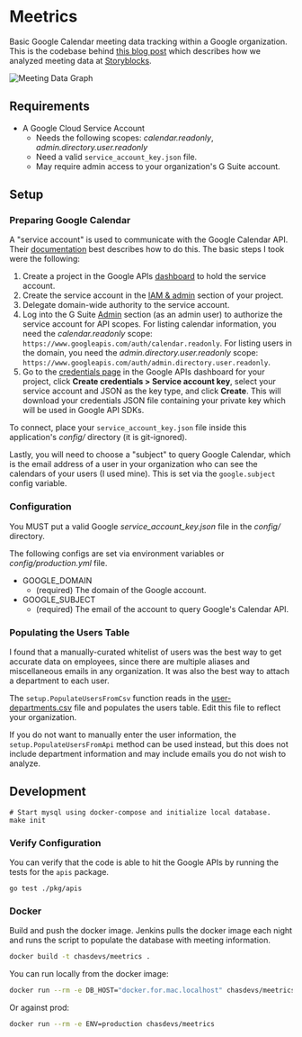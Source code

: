 # Meetrics

Basic Google Calendar meeting data tracking within a Google organization. This is the codebase behind [this blog post](https://engineering.videoblocks.com/analyzing-meeting-metrics-using-the-google-calendar-api-3c76c9f8ffea) which describes how we analyzed meeting data at [Storyblocks](https://www.storyblocks.com).

![Meeting Data Graph](https://miro.medium.com/max/3868/1*K1mHm1dBwsQGCvs9A1xs6A.png)

## Requirements

- A Google Cloud Service Account 
    - Needs the following scopes: _calendar.readonly_, _admin.directory.user.readonly_
    - Need a valid `service_account_key.json` file.
    - May require admin access to your organization's G Suite account.

## Setup

### Preparing Google Calendar

A "service account" is used to communicate with the Google Calendar API. Their [documentation](https://developers.google.com/identity/protocols/OAuth2ServiceAccount) best describes how to do this. The basic steps I took were the following:

1. Create a project in the Google APIs [dashboard](https://console.developers.google.com/apis/dashboard) to hold the service account.
1. Create the service account in the [IAM & admin](https://console.developers.google.com/iam-admin/serviceaccounts) section of your project.
1. Delegate domain-wide authority to the service account.
1. Log into the G Suite [Admin](http://admin.google.com/) section (as an admin user) to authorize the service account for API scopes. For listing calendar information, you need the _calendar.readonly_ scope: `https://www.googleapis.com/auth/calendar.readonly`. For listing users in the domain, you need the _admin.directory.user.readonly_ scope: `https://www.googleapis.com/auth/admin.directory.user.readonly`.
1. Go to the [credentials page](https://console.developers.google.com/apis/credentials) in the Google APIs dashboard for your project, click **Create credentials > Service account key**, select your service account and JSON as the key type, and click **Create**. This will download your credentials JSON file containing your private key which will be used in Google API SDKs.

To connect, place your `service_account_key.json` file inside this application's _config/_ directory (it is git-ignored).

Lastly, you will need to choose a "subject" to query Google Calendar, which is the email address of a user in your organization who can see the calendars of your users (I used mine). This is set via the `google.subject` config variable.

### Configuration

You MUST put a valid Google _service_account_key.json_ file in the _config/_ directory.

The following configs are set via environment variables or _config/production.yml_ file.

- GOOGLE_DOMAIN
    - (required) The domain of the Google account. 
- GOOGLE_SUBJECT 
    - (required) The email of the account to query Google's Calendar API.
    
### Populating the Users Table

I found that a manually-curated whitelist of users was the best way to get accurate data on employees, since there are multiple aliases and miscellaneous emails in any organization. It was also the best way to attach a department to each user.

The `setup.PopulateUsersFromCsv` function reads in the [user-departments.csv](./pkg/setup/userdepartments/user-departments.csv) file and populates the users table. Edit this file to reflect your organization.

If you do not want to manually enter the user information, the `setup.PopulateUsersFromApi` method can be used instead, but this does not include department information and may include emails you do not wish to analyze.


## Development

```
# Start mysql using docker-compose and initialize local database.
make init
```

### Verify Configuration

You can verify that the code is able to hit the Google APIs by running the tests for the `apis` package.
```
go test ./pkg/apis
```

### Docker

Build and push the docker image. Jenkins pulls the docker image each night and runs the script to populate the database with meeting information.

```bash
docker build -t chasdevs/meetrics .
```

You can run locally from the docker image:

```bash
docker run --rm -e DB_HOST="docker.for.mac.localhost" chasdevs/meetrics
```

Or against prod:
```bash
docker run --rm -e ENV=production chasdevs/meetrics
```